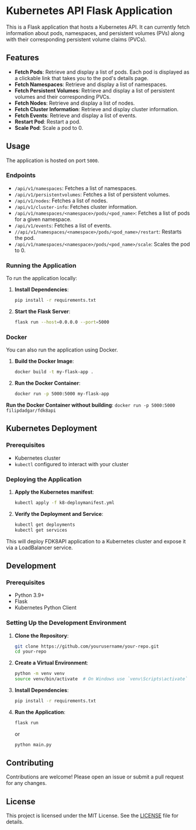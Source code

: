 # Kubernetes API Flask Application

This is a Flask application that hosts a Kubernetes API. It can currently fetch information about pods, namespaces, and persistent volumes (PVs) along with their corresponding persistent volume claims (PVCs).

## Features

- **Fetch Pods**: Retrieve and display a list of pods. Each pod is displayed as a clickable link that takes you to the pod's details page.
- **Fetch Namespaces**: Retrieve and display a list of namespaces.
- **Fetch Persistent Volumes**: Retrieve and display a list of persistent volumes and their corresponding PVCs.
- **Fetch Nodes**: Retrieve and display a list of nodes.
- **Fetch Cluster Information**: Retrieve and display cluster information.
- **Fetch Events**: Retrieve and display a list of events.
- **Restart Pod**: Restart a pod.
- **Scale Pod**: Scale a pod to 0.


## Usage

The application is hosted on port `5000`.

### Endpoints

- `/api/v1/namespaces`: Fetches a list of namespaces.
- `/api/v1/persistentvolumes`: Fetches a list of persistent volumes.
- `/api/v1/nodes`: Fetches a list of nodes.
- `/api/v1/cluster-info`: Fetches cluster information.
- `/api/v1/namespaces/<namespace>/pods/<pod_name>`: Fetches a list of pods for a given namespace.
- `/api/v1/events`: Fetches a list of events.
- `//api/v1/namespaces/<namespace>/pods/<pod_name>/restart`: Restarts the pod.
- `/api/v1/namespaces/<namespace>/pods/<pod_name>/scale`: Scales the pod to 0.

### Running the Application

To run the application locally:

1. **Install Dependencies**:
    ```sh
    pip install -r requirements.txt
    ```

2. **Start the Flask Server**:
    ```sh
    flask run --host=0.0.0.0 --port=5000
    ```

### Docker

You can also run the application using Docker.

1. **Build the Docker Image**:
    ```sh
    docker build -t my-flask-app .
    ```

2. **Run the Docker Container**:
    ```sh
    docker run -p 5000:5000 my-flask-app
    ```

**Run the Docker Container without building**:
    ```
    docker run -p 5000:5000 filipdadgar/fdk8api
    ```

## Kubernetes Deployment

### Prerequisites

- Kubernetes cluster
- `kubectl` configured to interact with your cluster

### Deploying the Application

1. **Apply the Kubernetes manifest**:
    ```sh
    kubectl apply -f k8-deploymanifest.yml
    ```

2. **Verify the Deployment and Service**:
    ```sh
    kubectl get deployments
    kubectl get services
    ```

This will deploy FDK8API application to a Kubernetes cluster and expose it via a LoadBalancer service.

## Development

### Prerequisites

- Python 3.9+
- Flask
- Kubernetes Python Client

### Setting Up the Development Environment

1. **Clone the Repository**:
    ```sh
    git clone https://github.com/yourusername/your-repo.git
    cd your-repo
    ```

2. **Create a Virtual Environment**:
    ```sh
    python -m venv venv
    source venv/bin/activate  # On Windows use `venv\Scripts\activate`
    ```

3. **Install Dependencies**:
    ```sh
    pip install -r requirements.txt
    ```

4. **Run the Application**:
    ```sh
    flask run
    ```
    or
    ```sh
    python main.py
    ```

## Contributing

Contributions are welcome! Please open an issue or submit a pull request for any changes.

## License

This project is licensed under the MIT License. See the [LICENSE](LICENSE) file for details.